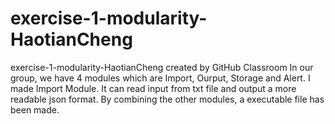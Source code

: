 # exercise-1-modularity-HaotianCheng
exercise-1-modularity-HaotianCheng created by GitHub Classroom
In our group, we have 4 modules which are Import, Ourput, Storage and Alert.
I made Import Module. It can read input from txt file and output a more readable json format.
By combining the other modules, a executable file has been made.
